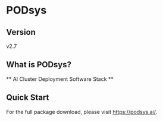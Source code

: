# PODsys
## Version
v2.7
## What is PODsys?
** AI Cluster Deployment Software Stack **
## Quick Start
For the full package download, please visit https://podsys.ai/.
